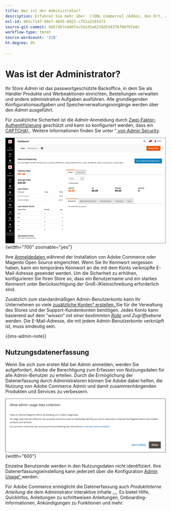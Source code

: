 ```yaml
---
title: Was ist der Administrator?
description: Erfahren Sie mehr über  [!DNL Commerce] /Admin, den Ort, an dem Händler Produkte und Promotions einrichten, Bestellungen verwalten und andere administrative Aufgaben ausführen.
exl-id: 065cf14f-80e7-4695-8922-c761a2191d72
source-git-commit: b657db7e486fec591d5a6239d554376f00707e8c
workflow-type: tm+mt
source-wordcount: '319'
ht-degree: 0%

---
```


# Was ist der Administrator?

Ihr Store _Admin_ ist das passwortgeschützte Backoffice, in dem Sie als Händler Produkte und Werbeaktionen einrichten, Bestellungen verwalten und andere administrative Aufgaben ausführen. Alle grundlegenden Konfigurationsaufgaben und Speicherverwaltungsvorgänge werden über den _Admin_ ausgeführt.

Für zusätzliche Sicherheit ist die _Admin_-Anmeldung durch [Zwei-Faktor-Authentifizierung](../systems/security-two-factor-authentication.md) geschützt und kann so konfiguriert werden, dass ein [CAPTCHA) ](../systems/security-captcha.md). Weitere Informationen finden Sie unter &quot;[ von Admin Security](../systems/security-admin.md).

![Admin-Seitenleiste und -Dashboard](./assets/admin-dashboard.png){width="700" zoomable="yes"}

Ihre [ Anmeldedaten ](admin-signin.md) während der Installation von Adobe Commerce oder Magento Open Source eingerichtet. Wenn Sie Ihr Kennwort vergessen haben, kann ein temporäres Kennwort an die mit dem Konto verknüpfte E-Mail-Adresse gesendet werden. Um die Sicherheit zu erhöhen, konfigurieren Sie Ihren Store so, dass ein Benutzername und ein starkes Kennwort unter Berücksichtigung der Groß-/Kleinschreibung erforderlich sind.

Zusätzlich zum standardmäßigen Admin-Benutzerkonto kann Ihr Unternehmen so viele [zusätzliche Konten“ erstellen, ](../systems/permissions-users-all.md) Sie für die Verwaltung des Stores und der Support-Kundenkonten benötigen. Jedes Konto kann basierend auf dem &quot;_wissen“ mit einer bestimmten [Rolle](../systems/permissions-user-roles.md) und Zugriffsebene_ werden. Die E-Mail-Adresse, die mit jedem Admin-Benutzerkonto verknüpft ist, muss eindeutig sein.

{{ims-admin-note}}

## Nutzungsdatenerfassung

Wenn Sie sich zum ersten Mal bei _Admin_ anmelden, werden Sie aufgefordert, Adobe die Berechtigung zum Erfassen von Nutzungsdaten für alle Admin-Benutzer zu erteilen. Durch die Ermöglichung der Datenerfassung durch Administratoren können Sie Adobe dabei helfen, die Nutzung von Adobe Commerce Admin und damit zusammenhängenden Produkten und Services zu verbessern.

![Datenerfassung der Admin-Nutzung zulassen](./assets/admin-usage-data.png){width="600"}

Einzelne Benutzende werden in den Nutzungsdaten nicht identifiziert. Ihre Datenerfassungseinstellung kann jederzeit über die Konfiguration [Admin Usage“ ](../configuration-reference/advanced/admin.md#admin-usage) werden.

Für Adobe Commerce ermöglicht die Datenerfassung auch _Produktinterne Anleitung_ die dem Administrator interaktive Inhalte __. Es bietet Hilfe, QuickInfos, Anleitungen zu schrittweisen Anleitungen, Onboarding-Informationen, Ankündigungen zu Funktionen und mehr.
